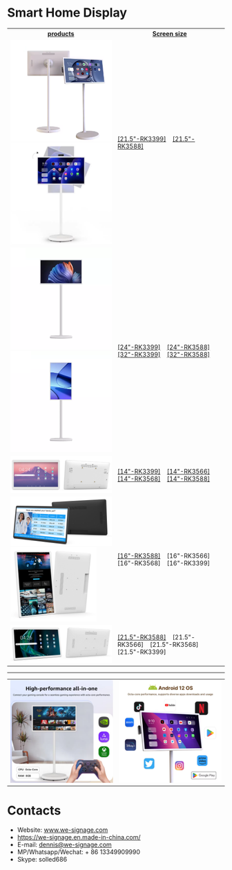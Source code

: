 # Smart Home Display


<table textalign="center">
<tr>
    <th><a href="">products</a></th>
    <th><a href="">Screen size</a></th>
    
</tr>
<tr>
    <td ><a href=""><img src="./img/21.5-1.jpg" width="250" height="auto"/><img src="./img/21.5-2.jpg" width="250" height="auto"/></a></td>
    <td >
        <a href="./specification/21.5-3399.png">[21.5"-RK3399]</a>&nbsp;&nbsp;&nbsp;
        <a href="./specification/21.5-3588.png">[21.5"-RK3588]</a>&nbsp;&nbsp;&nbsp;
    </td>
</tr>
<tr>
    <td ><a href=""><img src="./img/32-1.jpg" width="250" height="auto"/><img src="./img/32-2.jpg" width="250" height="auto"/></a></td>
    <td>
        <a href="./specification/24-3399.jpg">[24"-RK3399]</a>&nbsp;&nbsp;&nbsp;
        <a href="./specification/24-3588.jpg">[24"-RK3588]</a>&nbsp;&nbsp;&nbsp;
        <a href="./specification/32-3399.jpg">[32"-RK3399]</a>&nbsp;&nbsp;&nbsp;
        <a href="./specification/32-3588.jpg">[32"-RK3588]</a>&nbsp;&nbsp;&nbsp;
    </td>
</tr>


<tr>
    <td ><a href=""><img src="./img/type2-1.png" width="500" height="auto"/></a></td>
    <td>
        <a href="./specification/type1-14-3399.png">[14"-RK3399]</a>&nbsp;&nbsp;&nbsp;
        <a href="./specification/type1-14-3566.png">[14"-RK3566]</a>&nbsp;&nbsp;&nbsp;
        <a href="./specification/type1-14-3568.png">[14"-RK3568]</a>&nbsp;&nbsp;&nbsp;
        <a href="./specification/type1-14-3588.png">[14"-RK3588]</a>&nbsp;&nbsp;&nbsp;
    </td>
</tr>

<tr>
    <td ><a href=""><img src="./img/type2-2.png" width="300" height="auto"/>
    <a href=""><img src="./img/type2-3.png" width="200" height="auto"/></a></td>
    <td>
        <a href="./specification/type2-16-3588.png">[16"-RK3588]</a>&nbsp;&nbsp;&nbsp;
        [16"-RK3566]&nbsp;&nbsp;&nbsp;
        [16"-RK3568]&nbsp;&nbsp;&nbsp;
        [16"-RK3399]&nbsp;&nbsp;&nbsp;
    </td>
</tr>

<tr>
    <td ><a href=""><img src="./img/type2-4.png" width="500" height="auto"/></a></td>
    <td>
     <a href="./specification/type3-21.5-3588.png">[21.5"-RK3588]</a>&nbsp;&nbsp;&nbsp;
       [21.5"-RK3566]&nbsp;&nbsp;&nbsp;
        [21.5"-RK3568]&nbsp;&nbsp;&nbsp;
        [21.5"-RK3399]&nbsp;&nbsp;&nbsp;
    </td>
</tr>


</table>

***

<table>
    <tr>
        <td>
            <img src="./img/1.jpg">
        </td>
        <td>
            <img src="./img/2.jpg">
        </td>
    </tr>
</table>

# Contacts

- Website: www.we-signage.com
- https://we-signage.en.made-in-china.com/
- E-mail: dennis@we-signage.com
- MP/Whatsapp/Wechat: + 86 13349909990
- Skype: solled686
